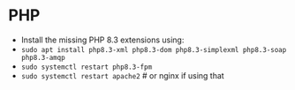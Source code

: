 # PHP

- Install the missing PHP 8.3 extensions using:
- `sudo apt install php8.3-xml php8.3-dom php8.3-simplexml php8.3-soap php8.3-amqp`
- `sudo systemctl restart php8.3-fpm`
- `sudo systemctl restart apache2`  # or nginx if using that


